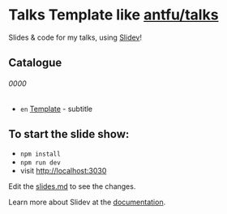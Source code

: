 # Talks Template like [antfu/talks](https://github.com/antfu/talks)

Slides & code for my talks, using [Slidev](https://github.com/slidevjs/slidev)!

## Catalogue

###### 0000

 - `en` [Template](./0000-00-00) - subtitle

## To start the slide show:

- `npm install`
- `npm run dev`
- visit <http://localhost:3030>

Edit the [slides.md](./slides.md) to see the changes.

Learn more about Slidev at the [documentation](https://sli.dev/).

